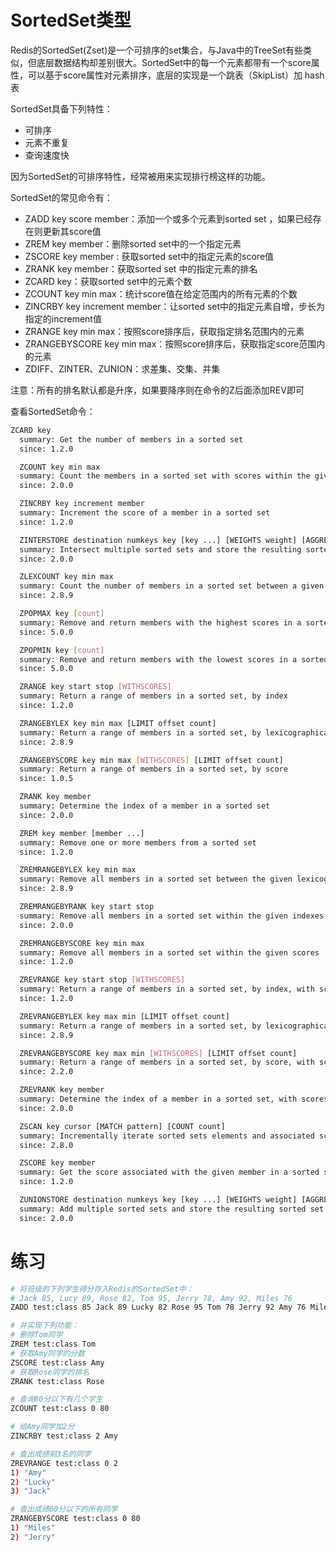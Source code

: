 # SortedSet类型
Redis的SortedSet(Zset)是一个可排序的set集合，与Java中的TreeSet有些类似，但底层数据结构却差别很大。SortedSet中的每一个元素都带有一个score属性，可以基于score属性对元素排序，底层的实现是一个跳表（SkipList）加 hash表

SortedSet具备下列特性：
+ 可排序
+ 元素不重复
+ 查询速度快

因为SortedSet的可排序特性，经常被用来实现排行榜这样的功能。

SortedSet的常见命令有：
+ ZADD key score member：添加一个或多个元素到sorted set ，如果已经存在则更新其score值
+ ZREM key member：删除sorted set中的一个指定元素
+ ZSCORE key member : 获取sorted set中的指定元素的score值
+ ZRANK key member：获取sorted set 中的指定元素的排名
+ ZCARD key：获取sorted set中的元素个数
+ ZCOUNT key min max：统计score值在给定范围内的所有元素的个数
+ ZINCRBY key increment member：让sorted set中的指定元素自增，步长为指定的increment值
+ ZRANGE key min max：按照score排序后，获取指定排名范围内的元素
+ ZRANGEBYSCORE key min max：按照score排序后，获取指定score范围内的元素
+ ZDIFF、ZINTER、ZUNION：求差集、交集、并集

注意：所有的排名默认都是升序，如果要降序则在命令的Z后面添加REV即可


查看SortedSet命令：
```bash
ZCARD key
  summary: Get the number of members in a sorted set
  since: 1.2.0

  ZCOUNT key min max
  summary: Count the members in a sorted set with scores within the given values
  since: 2.0.0

  ZINCRBY key increment member
  summary: Increment the score of a member in a sorted set
  since: 1.2.0

  ZINTERSTORE destination numkeys key [key ...] [WEIGHTS weight] [AGGREGATE SUM|MIN|MAX]
  summary: Intersect multiple sorted sets and store the resulting sorted set in a new key
  since: 2.0.0

  ZLEXCOUNT key min max
  summary: Count the number of members in a sorted set between a given lexicographical range
  since: 2.8.9

  ZPOPMAX key [count]
  summary: Remove and return members with the highest scores in a sorted set
  since: 5.0.0

  ZPOPMIN key [count]
  summary: Remove and return members with the lowest scores in a sorted set
  since: 5.0.0

  ZRANGE key start stop [WITHSCORES]
  summary: Return a range of members in a sorted set, by index
  since: 1.2.0

  ZRANGEBYLEX key min max [LIMIT offset count]
  summary: Return a range of members in a sorted set, by lexicographical range
  since: 2.8.9

  ZRANGEBYSCORE key min max [WITHSCORES] [LIMIT offset count]
  summary: Return a range of members in a sorted set, by score
  since: 1.0.5

  ZRANK key member
  summary: Determine the index of a member in a sorted set
  since: 2.0.0

  ZREM key member [member ...]
  summary: Remove one or more members from a sorted set
  since: 1.2.0

  ZREMRANGEBYLEX key min max
  summary: Remove all members in a sorted set between the given lexicographical range
  since: 2.8.9

  ZREMRANGEBYRANK key start stop
  summary: Remove all members in a sorted set within the given indexes
  since: 2.0.0

  ZREMRANGEBYSCORE key min max
  summary: Remove all members in a sorted set within the given scores
  since: 1.2.0

  ZREVRANGE key start stop [WITHSCORES]
  summary: Return a range of members in a sorted set, by index, with scores ordered from high to low
  since: 1.2.0

  ZREVRANGEBYLEX key max min [LIMIT offset count]
  summary: Return a range of members in a sorted set, by lexicographical range, ordered from higher to lower strings.
  since: 2.8.9

  ZREVRANGEBYSCORE key max min [WITHSCORES] [LIMIT offset count]
  summary: Return a range of members in a sorted set, by score, with scores ordered from high to low
  since: 2.2.0

  ZREVRANK key member
  summary: Determine the index of a member in a sorted set, with scores ordered from high to low
  since: 2.0.0

  ZSCAN key cursor [MATCH pattern] [COUNT count]
  summary: Incrementally iterate sorted sets elements and associated scores
  since: 2.8.0

  ZSCORE key member
  summary: Get the score associated with the given member in a sorted set
  since: 1.2.0

  ZUNIONSTORE destination numkeys key [key ...] [WEIGHTS weight] [AGGREGATE SUM|MIN|MAX]
  summary: Add multiple sorted sets and store the resulting sorted set in a new key
  since: 2.0.0

```

# 练习
```bash
# 将班级的下列学生得分存入Redis的SortedSet中：
# Jack 85, Lucy 89, Rose 82, Tom 95, Jerry 78, Amy 92, Miles 76
ZADD test:class 85 Jack 89 Lucky 82 Rose 95 Tom 78 Jerry 92 Amy 76 Miles

# 并实现下列功能：
# 删除Tom同学
ZREM test:class Tom
# 获取Amy同学的分数
ZSCORE test:class Amy
# 获取Rose同学的排名
ZRANK test:class Rose

# 查询80分以下有几个学生
ZCOUNT test:class 0 80

# 给Amy同学加2分
ZINCRBY test:class 2 Amy

# 查出成绩前3名的同学
ZREVRANGE test:class 0 2
1) "Amy"
2) "Lucky"
3) "Jack"

# 查出成绩80分以下的所有同学
ZRANGEBYSCORE test:class 0 80
1) "Miles"
2) "Jerry"
```

